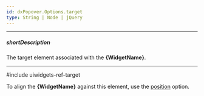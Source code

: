 ```yaml
---
id: dxPopover.Options.target
type: String | Node | jQuery
---
```

---
##### shortDescription
The target element associated with the **{WidgetName}**.

---
#include uiwidgets-ref-target

To align the **{WidgetName}** against this element, use the [position](/api-reference/10%20UI%20Widgets/dxContextMenu/1%20Configuration/position.md '{basewidgetpath}/Configuration/#position') option.